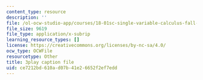 ```yaml
---
content_type: resource
description: ''
file: /ol-ocw-studio-app/courses/18-01sc-single-variable-calculus-fall-2010/ce7212bd610ad07b41e26652f2ef7edd_bo8SFHppXZk.srt
file_size: 9619
file_type: application/x-subrip
learning_resource_types: []
license: https://creativecommons.org/licenses/by-nc-sa/4.0/
ocw_type: OCWFile
resourcetype: Other
title: 3play caption file
uid: ce7212bd-610a-d07b-41e2-6652f2ef7edd
---
```

